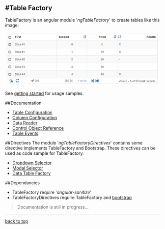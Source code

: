 ﻿
#Table Factory
------------------------------------------------------------------------
TableFactory is an angular module '*ngTableFactory*' to create tables like this image:

![TableFactory Sample](images/table-whole.png)

See [getting started](getting-started.md) for usage samples.


##Documentation

- [Table Configuration](docs-configuration-table.md)
- [Column Configuration](docs-configuration-column.md)
- [Data Reader](docs-data-reader.md)
- [Control Object Reference](docs-factory-reference.md)
- [Table Events](docs-table-events.md)


##Directives
The module '*ngTableFactoryDirectives*' contains some directive implements TableFactory and Bootstrap.
These directives can be used as code sample for TableFactory.

- [Dropdown Selector](docs-directive-dropdown.md)
- [Modal Selector](docs-directive-modal.md)
- [Data Table Factory](docs-directive-table.md)


##Dependancies
- TableFactory require '*angular-sanitize*'
- TableFactoryDirectives require TableFactory and [bootstrap](http://getbootstrap.com/)

> Documentation is still in progress...

------------------------------------------------------------------------

[back to top](#table-factory)
